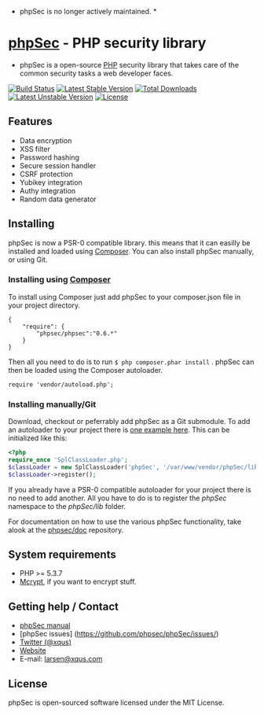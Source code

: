 * phpSec is no longer actively maintained. *

[phpSec](https://phpseclib.com/) - PHP security library
=======================================================
* phpSec is a open-source [PHP](http://php.net) security library that takes care
  of the common security tasks a web developer faces.

[![Build Status](https://travis-ci.org/phpsec/phpSec.png)](https://travis-ci.org/phpsec/phpSec)
[![Latest Stable Version](https://poser.pugx.org/phpsec/phpsec/v/stable.png)](https://packagist.org/packages/phpsec/phpsec)
[![Total Downloads](https://poser.pugx.org/phpsec/phpsec/downloads.png)](https://packagist.org/packages/phpsec/phpsec)
[![Latest Unstable Version](https://poser.pugx.org/phpsec/phpsec/v/unstable.png)](https://packagist.org/packages/phpsec/phpsec)
[![License](https://poser.pugx.org/phpsec/phpsec/license.png)](https://packagist.org/packages/phpsec/phpsec)

Features
--------
* Data encryption
* XSS filter
* Password hashing
* Secure session handler
* CSRF protection
* Yubikey integration
* Authy integration
* Random data generator

Installing
---------------
phpSec is now a PSR-0 compatible library. this means that it can easilly be installed and loaded using [Composer](http://getcomposer.org/doc/00-intro.md).
You can also install phpSec manually, or using Git.

### Installing using [Composer](http://getcomposer.org/doc/00-intro.md)
To install using Composer just add phpSec to your composer.json file in your project directory.
```
{
    "require": {
        "phpsec/phpsec":"0.6.*"
    }
}
```

Then all you need to do is to run `$ php composer.phar install` .
phpSec can then be loaded using the Composer autoloader.

`require 'vendor/autoload.php';`

### Installing manually/Git
Download, checkout or peferrably add phpSec as a Git submodule.
To add an autoloader to your project there is [one example here](http://gist.github.com/221634).
This can be initialized like this:

```php
<?php
require_once 'SplClassLoader.php';
$classLoader = new SplClassLoader('phpSec', '/var/www/vendor/phpSec/lib');
$classLoader->register();
```

If you already have a PSR-0 compatible autoloader for your project there is no need to add another.
All you have to do is to register the *phpSec* namespace to the *phpSec/lib* folder.

For documentation on how to use the various phpSec functionality, take alook at the [phpsec/doc](https://github.com/phpsec/doc) repository. 

System requirements
-------------------
* PHP >= 5.3.7
* [Mcrypt](http://no.php.net/manual/en/mcrypt.installation.php), if you want to encrypt stuff.

Getting help / Contact
----------------------
 * [phpSec manual](https://github.com/phpsec/doc/)
 * [phpSec issues] (https://github.com/phpsec/phpSec/issues/)
 * [Twitter (@xqus)](http://twitter.com/xqus/)
 * [Website](https://phpseclib.com/)
 * E-mail: larsen@xqus.com

License
-------
phpSec is open-sourced software licensed under the MIT License.
